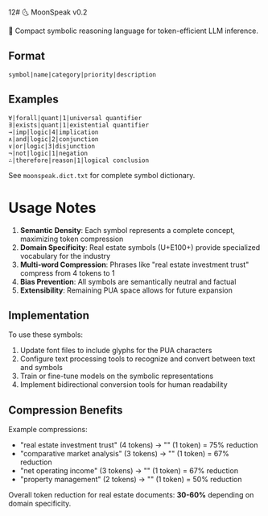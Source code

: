 12# 🌜 MoonSpeak v0.2

🔮 Compact symbolic reasoning language for token-efficient LLM inference.

## Format

```
symbol|name|category|priority|description
```

## Examples

```
∀|forall|quant|1|universal quantifier
∃|exists|quant|1|existential quantifier
→|imp|logic|4|implication
∧|and|logic|2|conjunction
∨|or|logic|3|disjunction
¬|not|logic|1|negation
∴|therefore|reason|1|logical conclusion
```

See `moonspeak.dict.txt` for complete symbol dictionary.

# Usage Notes

1. **Semantic Density**: Each symbol represents a complete concept, maximizing token compression
2. **Domain Specificity**: Real estate symbols (U+E100+) provide specialized vocabulary for the industry
3. **Multi-word Compression**: Phrases like "real estate investment trust" compress from 4 tokens to 1
4. **Bias Prevention**: All symbols are semantically neutral and factual
5. **Extensibility**: Remaining PUA space allows for future expansion

## Implementation

To use these symbols:
1. Update font files to include glyphs for the PUA characters
2. Configure text processing tools to recognize and convert between text and symbols
3. Train or fine-tune models on the symbolic representations
4. Implement bidirectional conversion tools for human readability

## Compression Benefits

Example compressions:
- "real estate investment trust" (4 tokens) → "" (1 token) = 75% reduction
- "comparative market analysis" (3 tokens) → "" (1 token) = 67% reduction
- "net operating income" (3 tokens) → "" (1 token) = 67% reduction
- "property management" (2 tokens) → "" (1 token) = 50% reduction

Overall token reduction for real estate documents: **30-60%** depending on domain specificity.